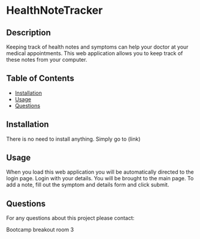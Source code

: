 # HealthNoteTracker

## Description

Keeping track of health notes and symptoms can help your doctor at your medical appointments. This web application allows you to keep track of these notes from your computer. 

## Table of Contents

- [Installation](#installation)
- [Usage](#usage)
- [Questions](#questions)

## Installation

There is no need to install anything. Simply go to (link)

## Usage

When you load this web application you will be automatically directed to the login page. Login with your details. You will be brought to the main page. To add a note, fill out the symptom and details form and click submit.  

## Questions

For any questions about this project please contact:

Bootcamp breakout room 3
